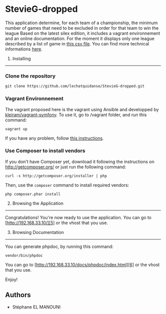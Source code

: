 StevieG-dropped
========================

This application determine, for each team of a championship, the minimum number of games that need to be excluded in order for that team to win the league
Based on the latest silex edition, it includes a vagrant environnement and an online documentation.
For the moment it displays only one league described by a list of game in [this csv file][1].
You can find more technical informations [here][2].

1) Installing
----------------------------------

### Clone the repository

    git clone https://github.com/lechatquidanse/StevieG-dropped.git
    
### Vagrant Environnement

The vagrant proposed here is the vagrant using Ansible and developped by [kleiram/vagrant-symfony][3].
To use it, go to /vagrant folder, and run this command:

    vagrant up

If you have any problem, follow [this instructions][4].

### Use Composer to install vendors

If you don't have Composer yet, download it following the instructions on
http://getcomposer.org/ or just run the following command:

    curl -s http://getcomposer.org/installer | php

Then, use the `composer` command to install required vendors:

    php composer.phar install


2) Browsing the Application
--------------------------------

Congratulations! You're now ready to use the application.
You can go to [http://192.168.33.10/][5] or the vhost that you use.

3) Browsing Documentation
--------------------------------

You can generate phpdoc, by running this command:

    vendor/bin/phpdoc

You can go to [http://192.168.33.10/docs/phpdoc/index.html][6] or the vhost that you use.

Enjoy!

[1]:  https://github.com/lechatquidanse/StevieG-dropped/blob/master/src/LCQD/App/Resources/PremierLeague1314.csv
[2]:  https://github.com/lechatquidanse/StevieG-dropped/blob/master/src/LCQD/App/Resources/doc/index.rst
[3]:  https://github.com/kleiram/vagrant-symfony
[4]:  https://github.com/lechatquidanse/StevieG-dropped/blob/master/vagrant/README.md
[5]:  http://192.168.33.10/
[5]:  http://192.168.33.10/docs/phpdoc/index.html

Authors
-------

* Stéphane EL MANOUNI